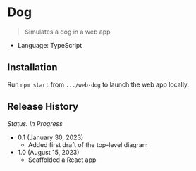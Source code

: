 # Dog
> Simulates a dog in a web app

* Language: TypeScript

## Installation

Run `npm start` from `.../web-dog` to launch the web app locally.

## Release History
*Status: In Progress*
* 0.1 (January 30, 2023)
    * Added first draft of the top-level diagram
* 1.0 (August 15, 2023)
    * Scaffolded a React app